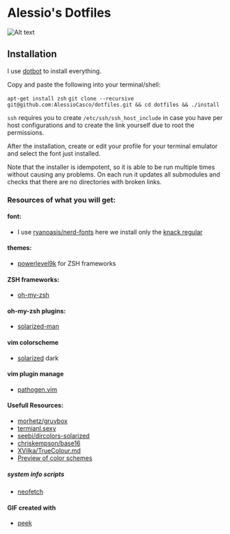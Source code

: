 # Alessio's Dotfiles

![Alt text](/../images/screenshots/demo.gif?raw=true)

## Installation
I use [dotbot](https://github.com/anishathalye/dotbot) to install everything.

Copy and paste the following into your terminal/shell:

`apt-get install zsh`
`git clone --recursive git@github.com:AlessioCasco/dotfiles.git && cd dotfiles && ./install`

`ssh` requires you to create `/etc/ssh/ssh_host_include` in case you have per host configurations and to create the link yourself due to root the permissions.

After the installation, create or edit your profile for your terminal emulator and select the font just installed.

Note that the installer is idempotent, so it is able to be run multiple times without causing any problems. On each run it updates all submodules and checks that there are no directories with broken links.

### Resources of what you will get:
#### font:
* I use [ryanoasis/nerd-fonts](https://github.com/ryanoasis/nerd-fonts) here we install only the [knack regular](https://github.com/ryanoasis/nerd-fonts/tree/master/patched-fonts/Hack)
#### themes:
* [powerlevel9k](https://github.com/bhilburn/powerlevel9k) for ZSH frameworks
#### ZSH frameworks:
* [oh-my-zsh](https://github.com/robbyrussell/oh-my-zsh)
#### oh-my-zsh plugins:
* [solarized-man](https://github.com/zlsun/solarized-man)
#### vim colorscheme
* [solarized](https://github.com/altercation/vim-colors-solarized) dark
#### vim plugin manage
* [pathogen.vim](https://github.com/tpope/vim-pathogen)


#### Usefull Resources:
* [morhetz/gruvbox](https://github.com/morhetz/gruvbox)
* [termianl.sexy](http://terminal.sexy/)
* [seebi/dircolors-solarized](https://github.com/seebi/dircolors-solarized)
* [chriskempson/base16](https://github.com/chriskempson/base16)
* [XVilka/TrueColour.md](https://gist.github.com/XVilka/8346728)
* [Preview of color schemes](https://termux.com/add-on-styling-color-preview.html)
##### system info scripts
* [neofetch](https://github.com/dylanaraps/neofetch)

#### GIF created with
* [peek](https://github.com/phw/peek)
